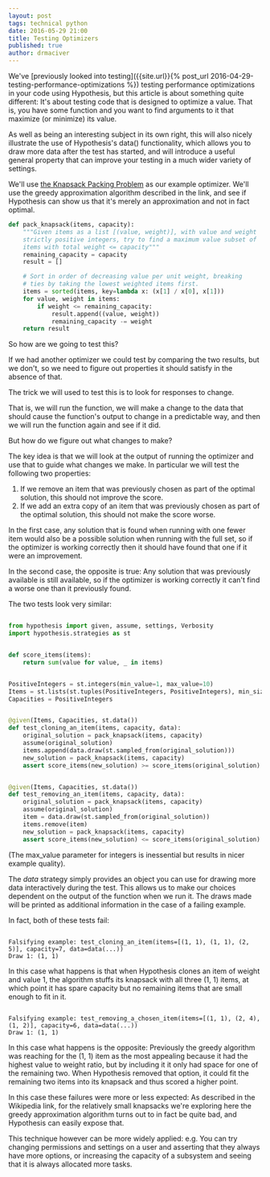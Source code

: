 ```yaml
---
layout: post
tags: technical python
date: 2016-05-29 21:00
title: Testing Optimizers
published: true
author: drmaciver
---
```


We've [previously looked into testing]({{site.url}}{% post_url 2016-04-29-testing-performance-optimizations %})
testing performance optimizations in your code using Hypothesis, but this
article is about something quite different: It's about testing code
that is designed to optimize a value. That is, you have some function
and you want to find arguments to it that maximize (or minimize) its
value.

As well as being an interesting subject in its own right, this will also
nicely illustrate the use of Hypothesis's data() functionality, which
allows you to draw more data after the test has started, and will
introduce a useful general property that can improve your testing in
a much wider variety of settings.

<!--more-->

We'll use [the Knapsack Packing Problem](https://en.wikipedia.org/wiki/Knapsack_problem)
as our example optimizer. We'll use the greedy approximation algorithm
described in the link, and see if Hypothesis can show us that it's
merely an approximation and not in fact optimal.

```python
def pack_knapsack(items, capacity):
    """Given items as a list [(value, weight)], with value and weight
    strictly positive integers, try to find a maximum value subset of
    items with total weight <= capacity"""
    remaining_capacity = capacity
    result = []

    # Sort in order of decreasing value per unit weight, breaking
    # ties by taking the lowest weighted items first.
    items = sorted(items, key=lambda x: (x[1] / x[0], x[1]))
    for value, weight in items:
        if weight <= remaining_capacity:
            result.append((value, weight))
            remaining_capacity -= weight
    return result
```

So how are we going to test this?

If we had another optimizer we could test by comparing the two results,
but we don't, so we need to figure out properties it should satisfy in
the absence of that.

The trick we will used to test this is to look for responses to change.

That is, we will run the function, we will make a change to the data
that should cause the function's output to change in a predictable way,
and then we will run the function again and see if it did.

But how do we figure out what changes to make?

The key idea is that we will look at the output of running the optimizer
and use that to guide what changes we make. In particular we will test
the following two properties:

1. If we remove an item that was previously chosen as part of the
   optimal solution, this should not improve the score.
2. If we add an extra copy of an item that was previously chosen as part
   of the optimal solution, this should not make the score worse.

In the first case, any solution that is found when running with one
fewer item would also be a possible solution when running with the full
set, so if the optimizer is working correctly then it should have found
that one if it were an improvement.

In the second case, the opposite is true: Any solution that was
previously available is still available, so if the optimizer is working
correctly it can't find a worse one than it previously found.

The two tests look very similar:

```python

from hypothesis import given, assume, settings, Verbosity
import hypothesis.strategies as st


def score_items(items):
    return sum(value for value, _ in items)


PositiveIntegers = st.integers(min_value=1, max_value=10)
Items = st.lists(st.tuples(PositiveIntegers, PositiveIntegers), min_size=1)
Capacities = PositiveIntegers


@given(Items, Capacities, st.data())
def test_cloning_an_item(items, capacity, data):
    original_solution = pack_knapsack(items, capacity)
    assume(original_solution)
    items.append(data.draw(st.sampled_from(original_solution)))
    new_solution = pack_knapsack(items, capacity)
    assert score_items(new_solution) >= score_items(original_solution)


@given(Items, Capacities, st.data())
def test_removing_an_item(items, capacity, data):
    original_solution = pack_knapsack(items, capacity)
    assume(original_solution)
    item = data.draw(st.sampled_from(original_solution))
    items.remove(item)
    new_solution = pack_knapsack(items, capacity)
    assert score_items(new_solution) <= score_items(original_solution)
```

(The max_value parameter for integers is inessential but results in
nicer example quality).

The *data* strategy simply provides an object you can use for drawing
more data interactively during the test. This allows us to make our
choices dependent on the output of the function when we run it. The
draws made will be printed as additional information in the case of a
failing example.

In fact, both of these tests fail:

```

Falsifying example: test_cloning_an_item(items=[(1, 1), (1, 1), (2, 5)], capacity=7, data=data(...))
Draw 1: (1, 1)

```

In this case what happens is that when Hypothesis clones an item of
weight and value 1, the algorithm stuffs its knapsack with all three
(1, 1) items, at which point it has spare capacity but no remaining
items that are small enough to fit in it.

```

Falsifying example: test_removing_a_chosen_item(items=[(1, 1), (2, 4), (1, 2)], capacity=6, data=data(...))
Draw 1: (1, 1)

```

In this case what happens is the opposite: Previously the greedy
algorithm was reaching for the (1, 1) item as the most appealing because
it had the highest value to weight ratio, but by including it it only
had space for one of the remaining two. When Hypothesis removed that
option, it could fit the remaining two items into its knapsack and thus
scored a higher point.

In this case these failures were more or less expected: As described in
the Wikipedia link, for the relatively small knapsacks we're exploring
here the greedy approximation algorithm turns out to in fact be quite
bad, and Hypothesis can easily expose that.

This technique however can be more widely applied: e.g. You can try
changing permissions and settings on a user and asserting that they
always have more options, or increasing the capacity of a subsystem and
seeing that it is always allocated more tasks.
